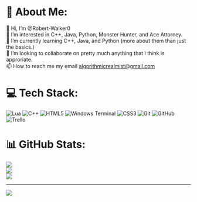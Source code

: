 # 💫 About Me:
👋 Hi, I’m @Robert-Walker0<br>👀 I’m interested in C++, Java, Python, Monster Hunter, and Ace Attorney.<br>🌱 I’m currently learning C++, Java, and Python (more about them than just the basics.)<br>💞️ I’m looking to collaborate on pretty much anything that I think is approriate.<br>📫 How to reach me my email algorithmicrealmist@gmail.com


# 💻 Tech Stack:
![Lua](https://img.shields.io/badge/lua-%232C2D72.svg?style=for-the-badge&logo=lua&logoColor=white) ![C++](https://img.shields.io/badge/c++-%2300599C.svg?style=for-the-badge&logo=c%2B%2B&logoColor=white) ![HTML5](https://img.shields.io/badge/html5-%23E34F26.svg?style=for-the-badge&logo=html5&logoColor=white) ![Windows Terminal](https://img.shields.io/badge/Windows%20Terminal-%234D4D4D.svg?style=for-the-badge&logo=windows-terminal&logoColor=white) ![CSS3](https://img.shields.io/badge/css3-%231572B6.svg?style=for-the-badge&logo=css3&logoColor=white) ![Git](https://img.shields.io/badge/git-%23F05033.svg?style=for-the-badge&logo=git&logoColor=white) ![GitHub](https://img.shields.io/badge/github-%23121011.svg?style=for-the-badge&logo=github&logoColor=white) ![Trello](https://img.shields.io/badge/Trello-%23026AA7.svg?style=for-the-badge&logo=Trello&logoColor=white)
# 📊 GitHub Stats:
![](https://github-readme-stats.vercel.app/api?username=Robert-Walker0&theme=dark&hide_border=false&include_all_commits=false&count_private=false)<br/>
![](https://github-readme-streak-stats.herokuapp.com/?user=Robert-Walker0&theme=dark&hide_border=false)<br/>
![](https://github-readme-stats.vercel.app/api/top-langs/?username=Robert-Walker0&theme=dark&hide_border=false&include_all_commits=false&count_private=false&layout=compact)

---
[![](https://visitcount.itsvg.in/api?id=Robert-Walker0&icon=0&color=0)](https://visitcount.itsvg.in)

<!-- Proudly created with GPRM ( https://gprm.itsvg.in ) -->
